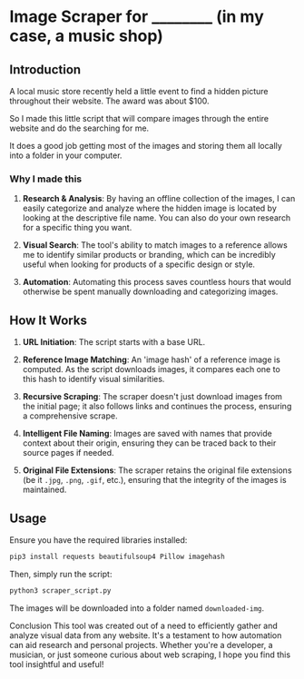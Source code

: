 # Image Scraper for ________ (in my case, a music shop)

## Introduction

A local music store recently held a little event to find a hidden picture throughout their website. The award was about $100.

So I made this little script that will compare images through the entire website and do the searching for me.

It does a good job getting most of the images and storing them all locally into a folder in your computer.

### Why I made this

1. **Research & Analysis**: By having an offline collection of the images, I can easily categorize and analyze where the hidden image is located by looking at the descriptive file name. You can also do your own research for a specific thing you want.
   
2. **Visual Search**: The tool's ability to match images to a reference allows me to identify similar products or branding, which can be incredibly useful when looking for products of a specific design or style.
   
3. **Automation**: Automating this process saves countless hours that would otherwise be spent manually downloading and categorizing images.

## How It Works

1. **URL Initiation**: The script starts with a base URL.

2. **Reference Image Matching**: An 'image hash' of a reference image is computed. As the script downloads images, it compares each one to this hash to identify visual similarities.

3. **Recursive Scraping**: The scraper doesn't just download images from the initial page; it also follows links and continues the process, ensuring a comprehensive scrape.

4. **Intelligent File Naming**: Images are saved with names that provide context about their origin, ensuring they can be traced back to their source pages if needed.

5. **Original File Extensions**: The scraper retains the original file extensions (be it `.jpg`, `.png`, `.gif`, etc.), ensuring that the integrity of the images is maintained.

## Usage

Ensure you have the required libraries installed:

```bash
pip3 install requests beautifulsoup4 Pillow imagehash
```

Then, simply run the script:
```bash
python3 scraper_script.py
```

The images will be downloaded into a folder named `downloaded-img`.

Conclusion
This tool was created out of a need to efficiently gather and analyze visual data from any website. It's a testament to how automation can aid research and personal projects. Whether you're a developer, a musician, or just someone curious about web scraping, I hope you find this tool insightful and useful!
